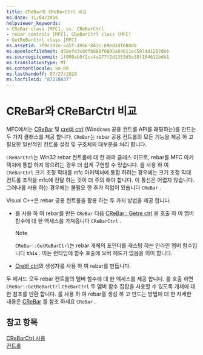 ```yaml
---
title: CReBar와 CReBarCtrl 비교
ms.date: 11/04/2016
helpviewer_keywords:
- CReBar class [MFC], vs. CReBarCtrl
- rebar controls [MFC], CReBarCtrl class [MFC]
- GetReBarCtrl class [MFC]
ms.assetid: 7f9c1d7e-5d5f-4956-843c-69ed3df688d0
ms.openlocfilehash: d58efa3c0dfb888f0802a84b11ec597dd1267de6
ms.sourcegitcommit: 1f009ab0f2cc4a177f2d1353d5a38f164612bdb1
ms.translationtype: MT
ms.contentlocale: ko-KR
ms.lasthandoff: 07/27/2020
ms.locfileid: "87228637"
---
```

# <a name="crebar-vs-crebarctrl"></a>CReBar와 CReBarCtrl 비교

MFC에서는 [CReBar](reference/crebar-class.md) 및 [cre바 ctrl](reference/crebarctrl-class.md) (Windows 공용 컨트롤 API를 래핑하는)를 만드는 두 가지 클래스를 제공 합니다. `CReBar`는 rebar 공용 컨트롤의 모든 기능을 제공 하 고 필요한 일반적인 컨트롤 설정 및 구조체의 대부분을 처리 합니다.

`CReBarCtrl`는 Win32 rebar 컨트롤에 대 한 래퍼 클래스 이므로, rebar를 MFC 아키텍처에 통합 하지 않으려는 경우 더 쉽게 구현할 수 있습니다. 을 사용 하 여 `CReBarCtrl` 크기 조정 막대를 mfc 아키텍처에 통합 하려는 경우에는 크기 조정 막대 컨트롤 조작을 mfc에 전달 하는 것이 더 주의 해야 합니다. 이 통신은 어렵지 않습니다. 그러나를 사용 하는 경우에는 불필요 한 추가 작업이 있습니다 `CReBar` .

Visual C++은 rebar 공용 컨트롤을 활용 하는 두 가지 방법을 제공 합니다.

- 를 사용 하 여 rebar를 만든 `CReBar` 다음 [CReBar:: Getre ctrl](reference/crebar-class.md#getrebarctrl) 을 호출 하 여 멤버 함수에 대 한 액세스를 가져옵니다 `CReBarCtrl` .

    > [!NOTE]
    >  `CReBar::GetReBarCtrl`는 rebar 개체의 포인터를 캐스팅 하는 인라인 멤버 함수입니다 **`this`** . 이는 런타임에 함수 호출에 오버 헤드가 없음을 의미 합니다.

- [Cre바 ctrl](reference/crebarctrl-class.md)의 생성자를 사용 하 여 rebar를 만듭니다.

두 메서드 모두 rebar 컨트롤의 멤버 함수에 대 한 액세스를 제공 합니다. 를 호출 하면 `CReBar::GetReBarCtrl` `CReBarCtrl` 두 멤버 함수 집합을 사용할 수 있도록 개체에 대 한 참조를 반환 합니다. 를 사용 하 여 rebar를 생성 하 고 만드는 방법에 대 한 자세한 내용은 [CReBar](reference/crebar-class.md) 를 참조 하세요 `CReBar` .

## <a name="see-also"></a>참고 항목

[CReBarCtrl 사용](using-crebarctrl.md)<br/>
[컨트롤](controls-mfc.md)
